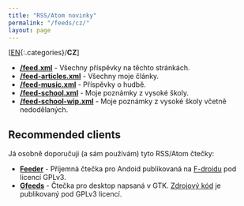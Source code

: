 ```yaml
---
title: "RSS/Atom novinky"
permalink: "/feeds/cz/"
layout: page
---
```


[[EN](/feeds/){:.categories}/**CZ**]

- [**/feed.xml**](/feed.xml) - Všechny příspěvky na těchto stránkách.
- [**/feed-articles.xml**](/feed-articles.xml) - Všechny moje články.
- [**/feed-music.xml**](/feed-music.xml) - Příspěvky o hudbě.
- [**/feed-school.xml**](/feed-school.xml) - Moje poznámky z vysoké školy.
- [**/feed-school-wip.xml**](/feed-school.xml) - Moje poznámky z vysoké školy včetně nedodělaných.

## Recommended clients
Já osobně doporučuji (a sám používám) tyto RSS/Atom čtečky:
- [**Feeder**](https://f-droid.org/packages/com.nononsenseapps.feeder/) - Příjemná čtečka pro Andoid publikovaná na [F-droidu](https://f-droid.org/) pod licencí  GPLv3.
- [**Gfeeds**](https://gfeeds.gabmus.org/) - Čtečka pro desktop napsaná v GTK. [Zdrojový kód](https://gitlab.gnome.org/World/gfeeds) je publikovaný pod GPLv3 licencí.

